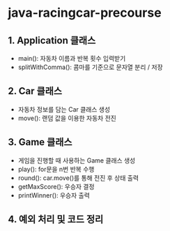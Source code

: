 # java-racingcar-precourse

## 1. Application 클래스
- main(): 자동차 이름과 반복 횟수 입력받기
- splitWithComma(): 콤마를 기준으로 문자열 분리 / 저장

## 2. Car 클래스
- 자동차 정보를 담는 Car 클래스 생성
- move(): 랜덤 값을 이용한 자동차 전진

## 3. Game 클래스
- 게임을 진행할 때 사용하는 Game 클래스 생성
- play(): for문을 n번 반복 수행
- round(): car.move()를 통해 전진 후 상태 출력 
- getMaxScore(): 우승자 결정
- printWinner(): 우승자 출력

## 4. 예외 처리 및 코드 정리